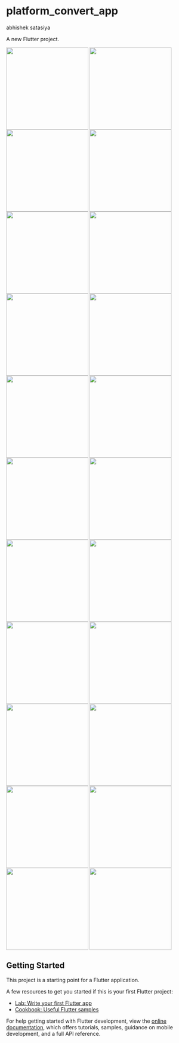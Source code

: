 # platform_convert_app
abhishek satasiya

A new Flutter project.

<img  src="https://user-images.githubusercontent.com/126376629/236149381-3a7026f5-39d0-455a-a1ea-fc04bfea23d6.png" width="220px">

<img align = "left" src="https://user-images.githubusercontent.com/126376629/236149386-991bfd0c-25ac-471b-9d2a-11550b1fcb8c.png" width="220px">
<img align = "left" src="https://user-images.githubusercontent.com/126376629/236149395-088c5d38-37e2-4470-a11b-589ca887c5e0.png" width="220px">
<img  src="https://user-images.githubusercontent.com/126376629/236149529-02531834-941a-4932-bdd4-cc5177c38ead.png" width="220px">


<img align = "left" src="https://user-images.githubusercontent.com/126376629/236149456-c216f8a0-0add-47fe-93b7-8a9bcaf0f417.png" width="220px">
<img align = "left" src="https://user-images.githubusercontent.com/126376629/236149465-f7366f95-8ffb-430d-955e-c099a3c1b50c.png" width="220px">
<img align = "left" src="https://user-images.githubusercontent.com/126376629/236149475-6f179a1b-d091-42b0-85e4-d512c4bf2045.png" width="220px">

<img align = "left" src="https://user-images.githubusercontent.com/126376629/236149487-7917cb73-bfc7-48a7-973a-c495d95d768c.png" width="220px">
<img align = "left" src="https://user-images.githubusercontent.com/126376629/236149522-22a5a3b6-04b0-47f6-aa7a-038394c2bad6.png" width="220px">



<img align = "left" src="https://user-images.githubusercontent.com/126376629/236149532-a9d56c7f-ff79-42b1-8acb-7bd0c8c5cd73.png" width="220px">
<img align = "left" src="https://user-images.githubusercontent.com/126376629/236149540-621d205d-daea-4377-b5a8-f0fdbbbc5a83.png" width="220px">
<img align = "left" src="https://user-images.githubusercontent.com/126376629/236149547-dd488372-09f8-4817-9235-3fbd1555958d.png" width="220px">

<img align = "left" src="https://user-images.githubusercontent.com/126376629/236149600-4cad4567-d06d-496f-89be-7bd5a66ae9ea.png" width="220px">
<img align = "left" src="https://user-images.githubusercontent.com/126376629/236149622-1bf30da5-77f9-4c04-b167-c048de2ae7f9.png" width="220px">
<img  src="https://user-images.githubusercontent.com/126376629/236149627-fed1fb65-9169-4cef-9b5a-1238e9205682.png" width="220px">

<img align = "left" src="https://user-images.githubusercontent.com/126376629/236149630-bcabd3c9-81d3-4554-8bb2-bba37a1d286e.png" width="220px">
<img align = "left" src="https://user-images.githubusercontent.com/126376629/236149636-ea5e685b-b1ac-474d-9230-b12dcfbf3ffc.png" width="220px">
<img  src="https://user-images.githubusercontent.com/126376629/236149647-d50f67aa-0e12-42e8-bf96-3d991c5bc708.png" width="220px">

<img align = "left" src="https://user-images.githubusercontent.com/126376629/236149651-20aedf60-ce63-4e46-be31-584b406a4098.png" width="220px">
<img align = "left" src="https://user-images.githubusercontent.com/126376629/236149656-6fa66f90-f0fa-4175-ba79-c35771052fc9.png" width="220px">
<img  src="https://user-images.githubusercontent.com/126376629/236149660-c8bd0d26-2efb-4879-8dae-413d742a63ea.png" width="220px">


<img align = "left" src="https://user-images.githubusercontent.com/126376629/236149665-bfde3069-7ff4-4311-a941-2cb4b8cfa72d.png" width="220px">



## Getting Started

This project is a starting point for a Flutter application.

A few resources to get you started if this is your first Flutter project:

- [Lab: Write your first Flutter app](https://docs.flutter.dev/get-started/codelab)
- [Cookbook: Useful Flutter samples](https://docs.flutter.dev/cookbook)

For help getting started with Flutter development, view the
[online documentation](https://docs.flutter.dev/), which offers tutorials,
samples, guidance on mobile development, and a full API reference.

